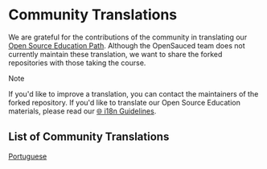 # Community Translations

We are grateful for the contributions of the community in translating our [Open Source Education Path](https://opensauced.pizza/learn/#/). Although the OpenSauced team does not currently maintain these translation, we want to share the forked repositories with those taking the course.

> [!NOTE]
> If you'd like to improve a translation, you can contact the maintainers of the forked repository. If you'd like to translate our Open Source Education materials, please read our [🌐 i18n Guidelines](i18n-guidelines.md).

## List of Community Translations

[Portuguese]()
<!-- Use below format to list your repository -->
<!--
- [Language](link to your forked repository) - maintain by [GitHub username 1](link to the GitHub profile), [GitHub username 2](link to the GitHub profile)
-->
